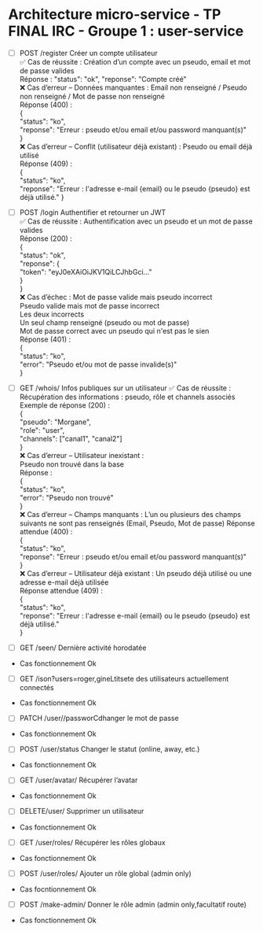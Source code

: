 # Architecture micro-service - TP FINAL IRC - Groupe 1 : user-service 
- [ ] POST /register Créer un compte utilisateur  
✅ Cas de réussite : Création d’un compte avec un pseudo, email et mot de passe valides  
Réponse : "status": "ok", "reponse": "Compte créé"  
❌ Cas d’erreur – Données manquantes : Email non renseigné / Pseudo non renseigné / Mot de passe non renseigné  
Réponse (400) :  
{  
  "status": "ko",  
  "reponse": "Erreur : pseudo et/ou email et/ou password manquant(s)"  
}  
❌ Cas d’erreur – Conflit (utilisateur déjà existant) : Pseudo ou email déjà utilisé  
Réponse (409) :  
{  
  "status": "ko",  
  "reponse": "Erreur : l'adresse e-mail {email} ou le pseudo {pseudo} est déjà utilisé."
}  

- [ ] POST /login Authentifier et retourner un JWT  
✅ Cas de réussite : Authentification avec un pseudo et un mot de passe valides  
Réponse (200) :  
{  
  "status": "ok",  
  "reponse": {  
    "token": "eyJ0eXAiOiJKV1QiLCJhbGci..."  
  }  
}  
❌ Cas d’échec : Mot de passe valide mais pseudo incorrect  
Pseudo valide mais mot de passe incorrect  
Les deux incorrects  
Un seul champ renseigné (pseudo ou mot de passe)  
Mot de passe correct avec un pseudo qui n'est pas le sien  
Réponse (401) :  
{  
  "status": "ko",  
  "error": "Pseudo et/ou mot de passe invalide(s)"  
}  

- [ ] GET /whois/<pseudo> Infos publiques sur un utilisateur
✅ Cas de réussite : Récupération des informations : pseudo, rôle et channels associés  
Exemple de réponse (200) :  
{  
  "pseudo": "Morgane",  
  "role": "user",  
  "channels": ["canal1", "canal2"]  
}  
❌ Cas d’erreur – Utilisateur inexistant :  
Pseudo non trouvé dans la base  
Réponse :  
{  
  "status": "ko",  
  "error": "Pseudo non trouvé"  
}  
❌ Cas d’erreur – Champs manquants : L’un ou plusieurs des champs suivants ne sont pas renseignés (Email, Pseudo, Mot de passe)
Réponse attendue (400) :  
{  
  "status": "ko",  
  "reponse": "Erreur : pseudo et/ou email et/ou password manquant(s)"  
}  
❌ Cas d’erreur – Utilisateur déjà existant : Un pseudo déjà utilisé ou une adresse e-mail déjà utilisée  
Réponse attendue (409) :  
{  
  "status": "ko",  
  "reponse": "Erreur : l'adresse e-mail {email} ou le pseudo {pseudo} est déjà utilisé."  
}  

- [ ] GET /seen/<pseudo> Dernière activité horodatée
- Cas fonctionnement Ok
- [ ] GET /ison?users=roger,gineLtitsete des utilisateurs actuellement connectés
- Cas fonctionnement Ok
- [ ] PATCH /user/<pseudo>/passworCdhanger le mot de passe
- Cas fonctionnement Ok
- [ ] POST /user/status Changer le statut (online, away, etc.)
- Cas fonctionnement Ok
- [ ] GET /user/avatar/<pseudo> Récupérer l’avatar
- Cas fonctionnement Ok
- [ ] DELETE/user/<pseudo> Supprimer un utilisateur
- Cas fonctionnement Ok
- [ ] GET /user/roles/<pseudo> Récupérer les rôles globaux
- Cas fonctionnement Ok
- [ ] POST /user/roles/<pseudo> Ajouter un rôle global (admin only)
- Cas focntionnement Ok
- [ ] POST /make-admin/<pseudo> Donner le rôle admin (admin only,facultatif route)
- Cas fonctionnement Ok
